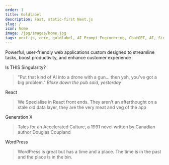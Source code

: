 ```yaml
---
order: 1
title: Goldlabel
description: Fast, static-first Next.js
slug: /
icon: home
image: /jpg/images/home.jpg
tags: next.js, core, goldlabel, AI Prompt Engineering, ChatGPT, AI, Singularity
---
```

Powerful, user-friendly web applications custom designed to streamline tasks, boost productivity, and enhance customer experience

Is THIS Singularity?

> "Put that kind of AI into a drone with a gun... then yeh, you've got a big problem." _Bloke down the pub said, yesterday_

React

> We Specialise in React front ends. They aren't an afterthought on a stale old data layer, they are the very meat and veg of the app

Generation X

> Tales for an Accelerated Culture, a 1991 novel written by Canadian author Douglas Coupland

WordPress

> WordPress is great but has a time and a place. The time is in the past and the place is in the bin.